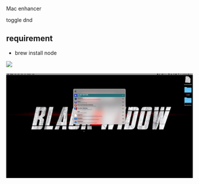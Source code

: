 Mac enhancer

toggle dnd


## requirement

- brew install node


[![](https://img.shields.io/badge/version-v1.1-green)](./DO%20NOT%20DISTURB.alfredworkflow)



<!-- more -->

![](./screenshot.gif)
